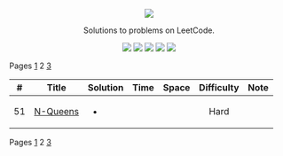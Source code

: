 [CopyrightLicense]:https://github.com/RyanFehr/LeetCode/blob/master/LICENSE
<p align="center">
	<a href="https://leetcode.com/rfehr/"><img src="https://discuss.leetcode.com/assets/uploads/system/site-logo.png?v=qgb1lp804jg" ></a>
</p>
<p align="center">
    Solutions to problems on LeetCode.
</p>
<p align="center">
	<img src="https://img.shields.io/badge/Solved-29/665-blue.svg">
    <img src="https://img.shields.io/badge/Easy-19-brightgreen.svg">
    <img src="https://img.shields.io/badge/Medium-10-yellow.svg">
    <img src="https://img.shields.io/badge/Hard-0-red.svg">
	<img src="https://img.shields.io/badge/Language-Java-orange.svg">
</p>

Pages [1](https://github.com/RyanFehr/LeetCode/blob/master/README.md) 2 [3](https://github.com/RyanFehr/LeetCode/blob/master/indexing/page3.md)

| #  | Title           |  Solution       |  Time           | Space           | Difficulty    | Note
-----|---------------- |:---------------:| --------------- | --------------- |:-------------:| -----
| 51 |[N-Queens](https://leetcode.com/problems/n-queens/description/)| <ul><li></li><ul> | | | Hard | ||

Pages [1](https://github.com/RyanFehr/LeetCode/blob/master/README.md) 2 [3](https://github.com/RyanFehr/LeetCode/blob/master/indexing/page3.md)